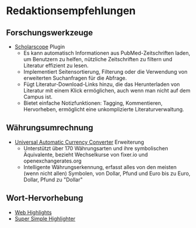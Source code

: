 # Redaktionsempfehlungen

## Forschungswerkzeuge
- [Scholarscope](https://www.scholarscope.online/) Plugin
    - Es kann automatisch Informationen aus PubMed-Zeitschriften laden, um Benutzern zu helfen, nützliche Zeitschriften zu filtern und Literatur effizient zu lesen.
    - Implementiert Seitensortierung, Filterung oder die Verwendung von erweiterten Suchanfragen für die Abfrage.
    - Fügt Literatur-Download-Links hinzu, die das Herunterladen von Literatur mit einem Klick ermöglichen, auch wenn man nicht auf dem Campus ist.
    - Bietet einfache Notizfunktionen: Tagging, Kommentieren, Hervorheben, ermöglicht eine unkomplizierte Literaturverwaltung.

## Währungsumrechnung
- [Universal Automatic Currency Converter](https://chromewebstore.google.com/detail/hbjagjepkeogombomfeefdmjnclgojli?hl=zh-CN&utm_source=ext_sidebar) Erweiterung
    - Unterstützt über 170 Währungsarten und ihre symbolischen Äquivalente, bezieht Wechselkurse von fixer.io und openexchangerates.org
    - Intelligente Währungserkennung, erfasst alles von den meisten (wenn nicht allen) Symbolen, von Dollar, Pfund und Euro bis zu Euro, Dollar, Pfund zu "Dollar"

## Wort-Hervorhebung
- [Web Highlights](https://web-highlights.com/blog/welcome/)
- [Super Simple Highlighter](https://chromewebstore.google.com/detail/super-simple-highlighter/hhlhjgianpocpoppaiihmlpgcoehlhio)